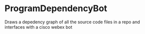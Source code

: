 # ProgramDependencyBot
Draws a depedency graph of all the source code files in a repo and interfaces with a cisco webex bot
